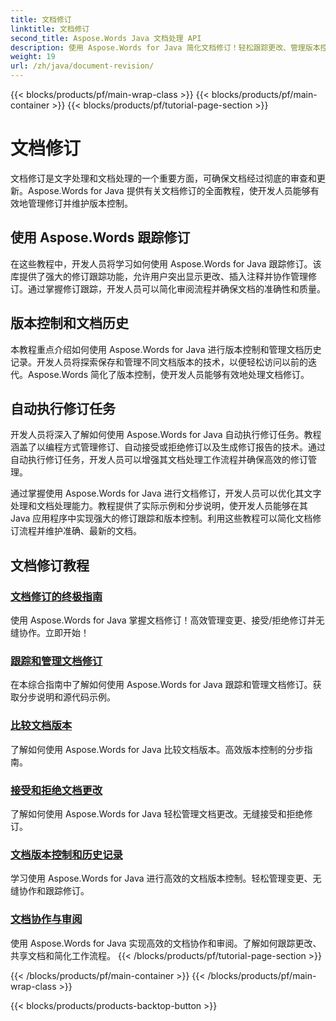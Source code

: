 ```yaml
---
title: 文档修订
linktitle: 文档修订
second_title: Aspose.Words Java 文档处理 API
description: 使用 Aspose.Words for Java 简化文档修订！轻松跟踪更改、管理版本控制和自动执行修订任务。
weight: 19
url: /zh/java/document-revision/
---
```


{{< blocks/products/pf/main-wrap-class >}}
{{< blocks/products/pf/main-container >}}
{{< blocks/products/pf/tutorial-page-section >}}

# 文档修订


文档修订是文字处理和文档处理的一个重要方面，可确保文档经过彻底的审查和更新。Aspose.Words for Java 提供有关文档修订的全面教程，使开发人员能够有效地管理修订并维护版本控制。

## 使用 Aspose.Words 跟踪修订

在这些教程中，开发人员将学习如何使用 Aspose.Words for Java 跟踪修订。该库提供了强大的修订跟踪功能，允许用户突出显示更改、插入注释并协作管理修订。通过掌握修订跟踪，开发人员可以简化审阅流程并确保文档的准确性和质量。

## 版本控制和文档历史

本教程重点介绍如何使用 Aspose.Words for Java 进行版本控制和管理文档历史记录。开发人员将探索保存和管理不同文档版本的技术，以便轻松访问以前的迭代。Aspose.Words 简化了版本控制，使开发人员能够有效地处理文档修订。

## 自动执行修订任务

开发人员将深入了解如何使用 Aspose.Words for Java 自动执行修订任务。教程涵盖了以编程方式管理修订、自动接受或拒绝修订以及生成修订报告的技术。通过自动执行修订任务，开发人员可以增强其文档处理工作流程并确保高效的修订管理。

通过掌握使用 Aspose.Words for Java 进行文档修订，开发人员可以优化其文字处理和文档处理能力。教程提供了实际示例和分步说明，使开发人员能够在其 Java 应用程序中实现强大的修订跟踪和版本控制。利用这些教程可以简化文档修订流程并维护准确、最新的文档。

## 文档修订教程
### [文档修订的终极指南](./guide-document-revision/)
使用 Aspose.Words for Java 掌握文档修订！高效管理变更、接受/拒绝修订并无缝协作。立即开始！
### [跟踪和管理文档修订](./tracking-managing-document-revisions/)
在本综合指南中了解如何使用 Aspose.Words for Java 跟踪和管理文档修订。获取分步说明和源代码示例。
### [比较文档版本](./comparing-document-versions/)
了解如何使用 Aspose.Words for Java 比较文档版本。高效版本控制的分步指南。
### [接受和拒绝文档更改](./accepting-rejecting-document-changes/)
了解如何使用 Aspose.Words for Java 轻松管理文档更改。无缝接受和拒绝修订。
### [文档版本控制和历史记录](./document-version-control-history/)
学习使用 Aspose.Words for Java 进行高效的文档版本控制。轻松管理变更、无缝协作和跟踪修订。
### [文档协作与审阅](./document-collaboration-review/)
使用 Aspose.Words for Java 实现高效的文档协作和审阅。了解如何跟踪更改、共享文档和简化工作流程。
{{< /blocks/products/pf/tutorial-page-section >}}

{{< /blocks/products/pf/main-container >}}
{{< /blocks/products/pf/main-wrap-class >}}

{{< blocks/products/products-backtop-button >}}
